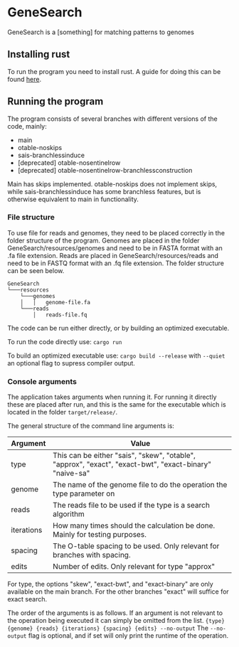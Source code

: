 # GeneSearch

GeneSearch is a [something] for matching patterns to genomes

## Installing rust

To run the program you need to install rust. A guide for doing this can be found [here][rust-install].

## Running the program
The program consists of several branches with different versions of the code, mainly:

- main 
- otable-noskips
- sais-branchlessinduce
- [deprecated] otable-nosentinelrow 
- [deprecated] otable-nosentinelrow-branchlessconstruction  

Main has skips implemented. otable-noskips does not implement skips, while sais-branchlessinduce has some branchless features, but is otherwise equivalent to main in functionality.

### File structure

To use file for reads and genomes, they need to be placed correctly in the folder structure of the program. Genomes are placed in the folder GeneSearch/resources/genomes and need to be in FASTA format with an .fa file extension. Reads are placed in GeneSearch/resources/reads and need to be in FASTQ format with an .fq file extension. The folder structure can be seen below.
```
GeneSearch
└───resources
    └───genomes
    │   │   genome-file.fa 
    └───reads
        │   reads-file.fq
```

The code can be run either directly, or by building an optimized executable.

To run the code directly use:
`cargo run`

To build an optimized executable use:
`cargo build --release` with `--quiet` an optional flag to supress compiler output.

### Console arguments

The application takes arguments when running it. For running it directly these are placed after run, and this is the same for the executable which is located in the folder `target/release/`.

The general structure of the command line arguments is:

| Argument | Value |
| ------ | ------ |
| type | This can be either "sais", "skew", "otable", "approx", "exact", "exact-bwt", "exact-binary" "naive-sa" |
| genome | The name of the genome file to do the operation the type parameter on |
| reads | The reads file to be used if the type is a search algorithm |
| iterations | How many times should the calculation be done. Mainly for testing purposes. |
| spacing | The O-table spacing to be used. Only relevant for branches with spacing. |
| edits | Number of edits. Only relevant for type "approx" |

For type, the options "skew", "exact-bwt", and "exact-binary" are only available on the main branch. For the other branches "exact" will suffice for exact search.
 
The order of the arguments is as follows. If an argument is not relevant to the operation being executed it can simply be omitted from the list.
`{type} {genome} {reads} {iterations} {spacing} {edits} --no-output`
The `--no-output` flag is optional, and if set will only print the runtime of the operation.

[//]: # (These are reference links used in the body of this note)
   [rust-install]: <https://www.rust-lang.org/learn/get-started>
>
